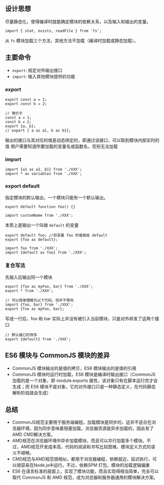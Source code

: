 ## 设计思想
尽量静态化，使得编译时就能确定模块的依赖关系，以及输入和输出的变量。

```
import { stat, exists, readFile } from 'fs';
```
从 `fs` 模块加载三个方法，其他方法不加载（编译时加载或静态加载）。

## 主要命令
* `export`: 规定对外输出接口
* `import`: 输入其他模块提供的功能

### export
```
export const a = 1;
export const b = 2;

// 等价于
const a = 1;
const b = 2;
export {a, b};  
// export { a as a1, b as b1};
```
输出的接口与其对应的值是动态绑定的，即通过该接口，可以取到模块内部实时的值
用户需要知道所要加载的变量名或函数名，否则无法加载

### import
```
import {a1 as a2, b1} from './XXX';
import * as variables from './XXX';
```

### export default
指定模块的默认输出，一个模块只能有一个默认输出。
```
export default function foo() {}

import customName from './XXX';
```

本质上是输出一个叫做 `default` 的变量
```
export default foo; //将变量 foo 的值赋给 default
export {foo as default};

import foo from './XXX';
import {default as foo} from './XXX';
```

### 复合写法
先输入后输出同一个模块
```
export {foo as myFoo, bar} from './XXX';
export * from './XXX';

// 可以简单理解为以下代码，但并不等同
import {foo, bar} from './XXX';
export {foo as myFoo, bar};
```
写成一行后，foo 和 bar 实际上并没有被引入当前模块，只是对外转发了这两个接口
```
// 默认接口的改写
export {default} from './XXX';
```
## ES6 模块与 CommonJS 模块的差异
* CommonJS 模块输出的是值的拷贝，ES6 模块输出的是值的引用
* CommonJS 模块时运行时加载，ES6 模块是编译时输出接口（CommonJS 加载的是一个对象，即 module.exports 属性，该对象只有在脚本运行完才会生成；而 ES6 模块不是对象，它的对外接口只是一种静态定义，在代码静态解析阶段就会生成）

## 总结
* CommonJS规范主要用于服务端编程，加载模块是同步的，这并不适合在浏览器环境，因为同步意味着阻塞加载，浏览器资源是异步加载的，因此有了AMD CMD解决方案。
* AMD规范在浏览器环境中异步加载模块，而且可以并行加载多个模块。不过，AMD规范开发成本高，代码的阅读和书写比较困难，模块定义方式的语义不顺畅。
* CMD规范与AMD规范很相似，都用于浏览器编程，依赖就近，延迟执行，可以很容易在Node.js中运行。不过，依赖SPM 打包，模块的加载逻辑偏重
* ES6 在语言标准的层面上，实现了模块功能，而且实现得相当简单，完全可以取代 CommonJS 和 AMD 规范，成为浏览器和服务器通用的模块解决方案。
